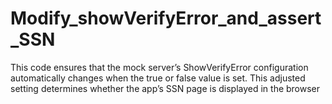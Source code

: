 # Modify_showVerifyError_and_assert_SSN
This code ensures that the mock server’s ShowVerifyError configuration automatically changes when the true or false value is set. This adjusted setting determines whether the app’s SSN page is displayed in the browser
